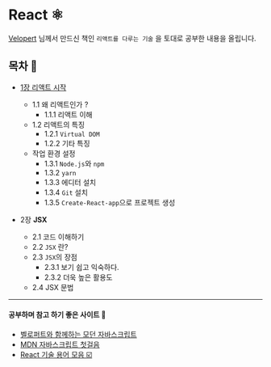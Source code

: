 # React ⚛️

[Velopert](https://github.com/velopert) 님께서 만드신 책인 `리액트를 다루는 기술` 을 토대로 공부한 내용을 올립니다.

## 목차 📜

+ [1장 리액트 시작](https://github.com/DevJaepaL/Learn-React/tree/main/react-ch1)
  + 1.1 왜 리액트인가 ?
    + 1.1.1 리액트 이해
  + 1.2 리액트의 특징
    + 1.2.1 `Virtual DOM`
    + 1.2.2 기타 특징
  + 작업 환경 설정
    + 1.3.1 `Node.js`와 `npm`
    + 1.3.2 `yarn`
    + 1.3.3 에디터 설치
    + 1.3.4 `Git` 설치
    + 1.3.5 `Create-React-app`으로 프로젝트 생성

+ 2장 **JSX**
  + 2.1 코드 이해하기
  + 2.2 `JSX` 란?
  + 2.3 `JSX`의 장점
    + 2.3.1 보기 쉽고 익숙하다.
    + 2.3.2 더욱 높은 활용도
  + 2.4 JSX 문법
___

#### 공부하며 참고 하기 좋은 사이트 🌳
  + [벨로퍼트와 함께하는 모던 자바스크립트](https://learnjs.vlpt.us)
  + [MDN 자바스크립트 첫걸음](https://developer.mozilla.org/ko/docs/Learn/Javascript)
  + [React 기술 용어 모음 ☑️](https://ko.reactjs.org/docs/glossary.html)
